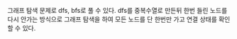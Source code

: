 그래프 탐색 문제로 dfs, bfs로 풀 수 있다.
dfs를 중복수열로 만든뒤 한번 들린 노드를 다시 안가는 방식으로 그래프 탐색을 하여 모든 노드를 단 한번만 가고 연결 상태를 확인 할 수 있다.
